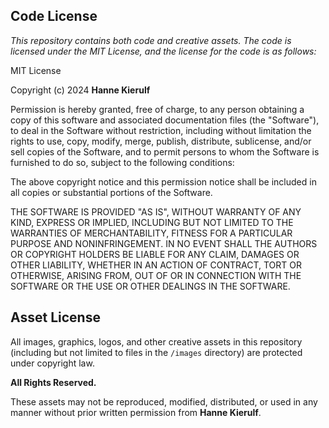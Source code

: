 ## Code License

*This repository contains both code and creative assets. The code is licensed under the MIT License, and the license for the code is as follows:*

MIT License

Copyright (c) 2024 **Hanne Kierulf**

Permission is hereby granted, free of charge, to any person obtaining a copy of this software and associated documentation files (the "Software"), to deal in the Software without restriction, including without limitation the rights to use, copy, modify, merge, publish, distribute, sublicense, and/or sell copies of the Software, and to permit persons to whom the Software is furnished to do so, subject to the following conditions:

The above copyright notice and this permission notice shall be included in all copies or substantial portions of the Software.

THE SOFTWARE IS PROVIDED "AS IS", WITHOUT WARRANTY OF ANY KIND, EXPRESS OR IMPLIED, INCLUDING BUT NOT LIMITED TO THE WARRANTIES OF MERCHANTABILITY, FITNESS FOR A PARTICULAR PURPOSE AND NONINFRINGEMENT. IN NO EVENT SHALL THE AUTHORS OR COPYRIGHT HOLDERS BE LIABLE FOR ANY CLAIM, DAMAGES OR OTHER LIABILITY, WHETHER IN AN ACTION OF CONTRACT, TORT OR OTHERWISE, ARISING FROM, OUT OF OR IN CONNECTION WITH THE SOFTWARE OR THE USE OR OTHER DEALINGS IN THE SOFTWARE.

## Asset License

All images, graphics, logos, and other creative assets in this repository (including but not limited to files in the `/images` directory) are protected under copyright law. 

**All Rights Reserved.**

These assets may not be reproduced, modified, distributed, or used in any manner without prior written permission from **Hanne Kierulf**.
